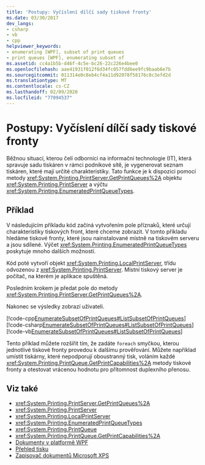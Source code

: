 ```yaml
---
title: 'Postupy: Vyčíslení dílčí sady tiskové fronty'
ms.date: 03/30/2017
dev_langs:
- csharp
- vb
- cpp
helpviewer_keywords:
- enumerating [WPF], subset of print queues
- print queues [WPF], enumerating subset of
ms.assetid: cc4a1b5b-d46f-4c5e-bc26-22c226e4bee0
ms.openlocfilehash: aae41931f012f6d34fc057fdd6ee9fc9baab6e7b
ms.sourcegitcommit: 011314e0c8eb4cf4a11d92078f58176c8c3efd2d
ms.translationtype: MT
ms.contentlocale: cs-CZ
ms.lasthandoff: 02/09/2020
ms.locfileid: "77094537"
---
```

# <a name="how-to-enumerate-a-subset-of-print-queues"></a>Postupy: Vyčíslení dílčí sady tiskové fronty
Běžnou situací, kterou čelí odborníci na informační technologie (IT), která spravuje sadu tiskáren v rámci podnikové sítě, je vygenerovat seznam tiskáren, které mají určité charakteristiky. Tato funkce je k dispozici pomocí metody <xref:System.Printing.PrintServer.GetPrintQueues%2A> objektu <xref:System.Printing.PrintServer> a výčtu <xref:System.Printing.EnumeratedPrintQueueTypes>.  
  
## <a name="example"></a>Příklad  
 V následujícím příkladu kód začíná vytvořením pole příznaků, které určují charakteristiky tiskových front, které chceme zobrazit. V tomto příkladu hledáme tiskové fronty, které jsou nainstalované místně na tiskovém serveru a jsou sdílené. Výčet <xref:System.Printing.EnumeratedPrintQueueTypes> poskytuje mnoho dalších možností.  
  
 Kód poté vytvoří objekt <xref:System.Printing.LocalPrintServer>, třídu odvozenou z <xref:System.Printing.PrintServer>. Místní tiskový server je počítač, na kterém je aplikace spuštěná.  
  
 Posledním krokem je předat pole do metody <xref:System.Printing.PrintServer.GetPrintQueues%2A>.  
  
 Nakonec se výsledky zobrazí uživateli.  
  
 [!code-cpp[EnumerateSubsetOfPrintQueues#ListSubsetOfPrintQueues](~/samples/snippets/cpp/VS_Snippets_Wpf/EnumerateSubsetOfPrintQueues/CPP/Program.cpp#listsubsetofprintqueues)]
 [!code-csharp[EnumerateSubsetOfPrintQueues#ListSubsetOfPrintQueues](~/samples/snippets/csharp/VS_Snippets_Wpf/EnumerateSubsetOfPrintQueues/CSharp/Program.cs#listsubsetofprintqueues)]
 [!code-vb[EnumerateSubsetOfPrintQueues#ListSubsetOfPrintQueues](~/samples/snippets/visualbasic/VS_Snippets_Wpf/EnumerateSubsetOfPrintQueues/visualbasic/program.vb#listsubsetofprintqueues)]  
  
 Tento příklad můžete rozšířit tím, že zadáte `foreach` smyčkou, kterou jednotlivé tiskové fronty provedou k dalšímu prověřování. Můžete například umístit tiskárny, které nepodporují oboustranný tisk, voláním každé <xref:System.Printing.PrintQueue.GetPrintCapabilities%2A> metody tiskové fronty a otestovat vrácenou hodnotu pro přítomnost duplexního přenosu.  
  
## <a name="see-also"></a>Viz také

- <xref:System.Printing.PrintServer.GetPrintQueues%2A>
- <xref:System.Printing.PrintServer>
- <xref:System.Printing.LocalPrintServer>
- <xref:System.Printing.EnumeratedPrintQueueTypes>
- <xref:System.Printing.PrintQueue>
- <xref:System.Printing.PrintQueue.GetPrintCapabilities%2A>
- [Dokumenty v platformě WPF](documents-in-wpf.md)
- [Přehled tisku](printing-overview.md)
- [Zapisovač dokumentů Microsoft XPS](/windows/win32/printdocs/microsoft-xps-document-writer)

